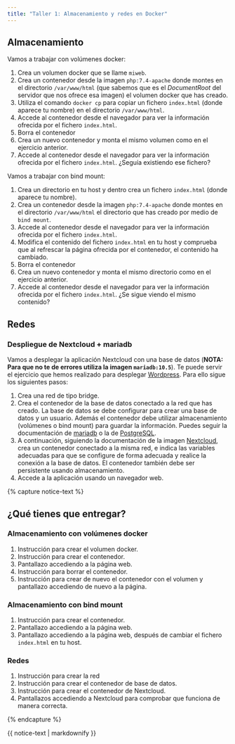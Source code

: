 ```yaml
---
title: "Taller 1: Almacenamiento y redes en Docker"
---
```


## Almacenamiento

Vamos a trabajar con volúmenes docker:
1. Crea un volumen docker que se llame `miweb`.
2. Crea un contenedor desde la imagen `php:7.4-apache` donde montes en el directorio `/var/www/html` (que sabemos que es el *DocumentRoot* del servidor que nos ofrece esa imagen) el volumen docker que has creado.
3. Utiliza el comando `docker cp` para copiar un fichero `index.html` (donde aparece tu nombre) en el directorio `/var/www/html`.
4. Accede al contenedor desde el navegador para ver la información ofrecida por el fichero `index.html`.
5. Borra el contenedor
6. Crea un nuevo contenedor y monta el mismo volumen como en el ejercicio anterior.
7. Accede al contenedor desde el navegador para ver la información ofrecida por el fichero `index.html`. ¿Seguía existiendo ese fichero?

Vamos a trabajar con bind mount:
1. Crea un directorio en tu host y dentro crea un fichero `index.html` (donde aparece tu nombre).
2. Crea un contenedor desde la imagen `php:7.4-apache` donde montes en el directorio `/var/www/html` el directorio que has creado por medio de `bind mount`.
3. Accede al contenedor desde el navegador para ver la información ofrecida por el fichero `index.html`.
4. Modifica el contenido del fichero `index.html` en tu host y comprueba que al refrescar la página ofrecida por el contenedor, el contenido ha cambiado.
5. Borra el contenedor
6. Crea un nuevo contenedor y monta el mismo directorio como en el ejercicio anterior.
7. Accede al contenedor desde el navegador para ver la información ofrecida por el fichero `index.html`. ¿Se sigue viendo el mismo contenido?

## Redes

### Despliegue de Nextcloud + mariadb

Vamos a desplegar la aplicación Nextcloud con una base de datos (**NOTA: Para que no te de errores utiliza la imagen `mariadb:10.5`**). Te puede servir el ejercicio que hemos realizado para desplegar [Wordpress](https://github.com/josedom24/curso_docker_ies/blob/main/modulo3/wordpress.md). Para ello sigue los siguientes pasos:

1. Crea una red de tipo bridge.
2. Crea el contenedor de la base de datos conectado a la red que has creado. La base de datos se debe configurar para crear una base de datos y un usuario. Además el contenedor debe utilizar almacenamiento (volúmenes o bind mount) para guardar la información. Puedes seguir la documentación de [mariadb](https://hub.docker.com/_/mariadb) o la de [PostgreSQL](https://hub.docker.com/_/postgres).
3. A continuación, siguiendo la documentación de la imagen [Nextcloud](https://hub.docker.com/_/nextcloud), crea un contenedor conectado a la misma red, e indica las variables adecuadas para que se configure de forma adecuada y realice la conexión a la base de datos. El contenedor también debe ser persistente usando almacenamiento.
4. Accede a la aplicación usando un navegador web.

{% capture notice-text %}
## ¿Qué tienes que entregar?

### Almacenamiento con volúmenes docker

1. Instrucción para crear el volumen docker.
2. Instrucción para crear el contenedor.
3. Pantallazo accediendo a la página web.
4. Instrucción para borrar el contenedor.
5. Instrucción para crear de nuevo el contenedor con el volumen y pantallazo accediendo de nuevo a la página.

### Almacenamiento con bind mount

1. Instrucción para crear el contenedor.
2. Pantallazo accediendo a la página web.
3. Pantallazo accediendo a la página web, después de cambiar el fichero `index.html` en tu host.

### Redes

1. Instrucción para crear la red
2. Instrucción para crear el contenedor de base de datos.
3. Instrucción para crear el contenedor de Nextcloud.
4. Pantallazos accediendo a Nextcloud para comprobar que funciona de manera correcta.

{% endcapture %}<div class="notice--info">{{ notice-text | markdownify }}</div>

